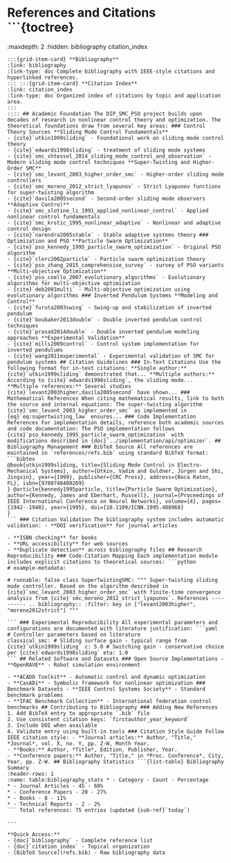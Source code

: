 # References and Citations ```{toctree}

:maxdepth: 2
:hidden: bibliography
citation_index
``` This section provides citation management and academic references for the DIP_SMC_PSO project. ## Contents ::::{grid} 2
:::{grid-item-card} **Bibliography**
:link: bibliography
:link-type: doc Complete bibliography with IEEE-style citations and hyperlinked references.
::: :::{grid-item-card} **Citation Index**
:link: citation_index
:link-type: doc Organized index of citations by topic and application area.
:::
:::: ## Academic Foundation The DIP_SMC_PSO project builds upon decades of research in nonlinear control theory and optimization. The theoretical foundations draw from several key areas: ### Control Theory Sources **Sliding Mode Control Fundamentals**
- {cite}`utkin1999sliding` - Foundational work on sliding mode control theory
- {cite}`edwards1998sliding` - treatment of sliding mode systems
- {cite}`smc_shtessel_2014_sliding_mode_control_and_observation` - Modern sliding mode control techniques **Super-Twisting and Higher-Order SMC**
- {cite}`smc_levant_2003_higher_order_smc` - Higher-order sliding mode controllers
- {cite}`smc_moreno_2012_strict_lyapunov` - Strict Lyapunov functions for super-twisting algorithm
- {cite}`davila2005second` - Second-order sliding mode observers **Adaptive Control**
- {cite}`smc_slotine_li_1991_applied_nonlinear_control` - Applied nonlinear control fundamentals
- {cite}`smc_krstic_1995_nonlinear_adaptive` - Nonlinear and adaptive control design
- {cite}`narendra2005stable` - Stable adaptive systems theory ### Optimization and PSO **Particle Swarm Optimization**
- {cite}`pso_kennedy_1995_particle_swarm_optimization` - Original PSO algorithm
- {cite}`clerc2002particle` - Particle swarm optimization theory
- {cite}`pso_zhang_2015_comprehensive_survey` - survey of PSO variants **Multi-objective Optimization**
- {cite}`pso_coello_2007_evolutionary_algorithms` - Evolutionary algorithms for multi-objective optimization
- {cite}`deb2001multi` - Multi-objective optimization using evolutionary algorithms ### Inverted Pendulum Systems **Modeling and Control**
- {cite}`furuta2003swing` - Swing-up and stabilization of inverted pendulum
- {cite}`boubaker2013double` - Double inverted pendulum control techniques
- {cite}`prasad2014double` - Double inverted pendulum modeling approaches **Experimental Validation**
- {cite}`mills2009control` - Control system implementation for inverted pendulums
- {cite}`wang2011experimental` - Experimental validation of SMC for pendulum systems ## Citation Guidelines ### In-Text Citations Use the following format for in-text citations: **Single author:** {cite}`utkin1999sliding` demonstrated that... **Multiple authors:** According to {cite}`edwards1998sliding`, the sliding mode... **Multiple references:** Several studies {cite}`levant2003higher,davila2005second` have shown... ### Mathematical References When citing mathematical results, link to both the source and internal equations: The super-twisting algorithm {cite}`smc_levant_2003_higher_order_smc` as implemented in {eq}`eq:supertwisting_law` ensures... ### Code Implementation References For implementation details, reference both academic sources and code documentation: The PSO implementation follows {cite}`pso_kennedy_1995_particle_swarm_optimization` with modifications described in {doc}`../implementation/api/optimizer`. ## Bibliography Management ### BibTeX Source All references are maintained in `references/refs.bib` using standard BibTeX format: ```bibtex
@book{utkin1999sliding, title={Sliding Mode Control in Electro-Mechanical Systems}, author={Utkin, Vadim and Guldner, Jürgen and Shi, Jingxin}, year={1999}, publisher={CRC Press}, address={Boca Raton, FL}, isbn={9780748408269}
} @article{kennedy1995particle, title={Particle Swarm Optimization}, author={Kennedy, James and Eberhart, Russell}, journal={Proceedings of IEEE International Conference on Neural Networks}, volume={4}, pages={1942--1948}, year={1995}, doi={10.1109/ICNN.1995.488968}
}
``` ### Citation Validation The bibliography system includes automatic validation: - **DOI verification** for journal articles

- **ISBN checking** for books
- **URL accessibility** for web sources
- **Duplicate detection** across bibliography files ## Research Reproducibility ### Code-Citation Mapping Each implementation module includes explicit citations to theoretical sources: ```python
# example-metadata:

# runnable: false class SuperTwistingSMC: """ Super-twisting sliding mode controller. Based on the algorithm described in {cite}`smc_levant_2003_higher_order_smc` with finite-time convergence analysis from {cite}`smc_moreno_2012_strict_lyapunov`. References ---------- .. bibliography:: :filter: key in ["levant2003higher", "moreno2012strict"] """

``` ### Experimental Reproducibility All experimental parameters and configurations are documented with literature justification: ```yaml
# Controller parameters based on literature
classical_smc: # Sliding surface gain - typical range from {cite}`utkin1999sliding` c: 5.0 # Switching gain - conservative choice per {cite}`edwards1998sliding` eta: 1.0
``` ## Related Software and Datasets ### Open Source Implementations - **OpenRAVE** - Robot simulation environment

- **ACADO Toolkit** - Automatic control and dynamic optimization
- **CasADi** - Symbolic framework for nonlinear optimization ### Benchmark Datasets - **IEEE Control Systems Society** - Standard benchmark problems
- **IFAC Benchmark Collection** - International federation control benchmarks ## Contributing to Bibliography ### Adding New References 1. Add BibTeX entry to appropriate `.bib` file
2. Use consistent citation keys: `firstauthor_year_keyword`
3. Include DOI when available
4. Validate entry using built-in tools ### Citation Style Guide Follow IEEE citation style: - **Journal articles:** Author, "Title," *Journal*, vol. X, no. Y, pp. Z-W, Month Year.
- **Books:** Author, *Title*, Edition. Publisher, Year.
- **Conference papers:** Author, "Title," in *Proc. Conference*, City, Year, pp. Z-W. ## Bibliography Statistics ```{list-table} Bibliography Summary
:header-rows: 1
:name: table:bibliography_stats * - Category - Count - Percentage
* - Journal Articles - 45 - 60%
* - Conference Papers - 20 - 27%
* - Books - 8 - 11%
* - Technical Reports - 2 - 2%
``` Total references: 75 entries (updated {sub-ref}`today`)

---

**Quick Access:**
- {doc}`bibliography` - Complete reference list
- {doc}`citation_index` - Topical organization
- [BibTeX Source](refs.bib) - Raw bibliography data